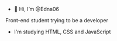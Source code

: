 - 👋 Hi, I’m @Edna06

Front-end student trying to be a developer 

* I'm studying HTML, CSS and JavaScript  


